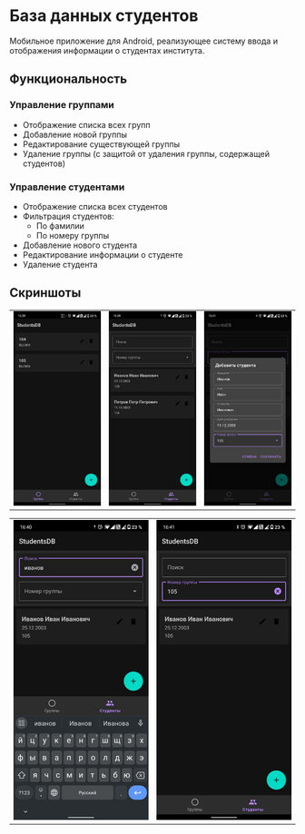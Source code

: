 # База данных студентов

Мобильное приложение для Android, реализующее систему ввода и отображения информации о студентах института.

## Функциональность

### Управление группами
- Отображение списка всех групп
- Добавление новой группы
- Редактирование существующей группы
- Удаление группы (с защитой от удаления группы, содержащей студентов)

### Управление студентами
- Отображение списка всех студентов
- Фильтрация студентов:
  - По фамилии
  - По номеру группы
- Добавление нового студента
- Редактирование информации о студенте
- Удаление студента


## Скриншоты
<table>
  <tr>
    <td><img src="screenshots\Screenshot_20241225-163952131.jpg" alt="Список групп" width="300"/></td>
    <td><img src="screenshots\Screenshot_20241225-163955186.jpg" alt="Список студентов" width="300"/></td>
    <td><img src="screenshots\Screenshot_20241225-164128344.jpg" alt="Добавление студента" width="300"/></td>
  </tr>
</table>

<table>
  <tr>
    <td><img src="screenshots\Screenshot_20241225-164048128.jpg" alt="Фильтр по фамилии" width="300"/></td>
    <td><img src="screenshots\Screenshot_20241225-164141507.jpg" alt="Фильтр по группе" width="300"/></td>
  </tr>
</table>
